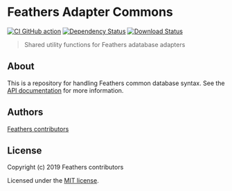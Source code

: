 # Feathers Adapter Commons

[![CI GitHub action](https://github.com/feathersjs/hooks/workflows/Node%20CI/badge.svg)](https://github.com/feathersjs/hooks/actions?query=workflow%3A%22Node+CI%22)
[![Dependency Status](https://img.shields.io/david/feathersjs/databases.svg?style=flat-square&path=packages/adapter-commons)](https://david-dm.org/feathersjs/feathers?path=packages/adapter-commons)
[![Download Status](https://img.shields.io/npm/dm/@feathersjs/adapter-commons.svg?style=flat-square)](https://www.npmjs.com/package/@feathersjs/adapter-commons)

> Shared utility functions for Feathers adatabase adapters

## About

This is a repository for handling Feathers common database syntax. See the [API documentation](https://docs.feathersjs.com/api/databases/common.html) for more information.


## Authors

[Feathers contributors](https://github.com/feathersjs/adapter-commons/graphs/contributors)

## License

Copyright (c) 2019 Feathers contributors

Licensed under the [MIT license](LICENSE).
